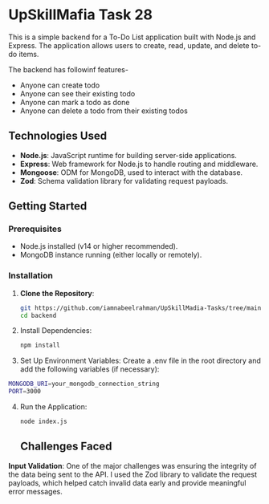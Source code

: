# UpSkillMafia Task 28


This is a simple backend for a To-Do List application built with Node.js and Express. The application allows users to create, read, update, and delete to-do items.

The backend has followinf features-
- Anyone can create todo
- Anyone can see their existing todo
- Anyone can mark a todo as done
- Anyone can delete a todo from their existing todos
  

## Technologies Used

- **Node.js**: JavaScript runtime for building server-side applications.
- **Express**: Web framework for Node.js to handle routing and middleware.
- **Mongoose**: ODM for MongoDB, used to interact with the database.
- **Zod**: Schema validation library for validating request payloads.

## Getting Started

### Prerequisites

- Node.js installed (v14 or higher recommended).
- MongoDB instance running (either locally or remotely).

### Installation

1. **Clone the Repository**:
   ```bash
   git https://github.com/iamnabeelrahman/UpSkillMadia-Tasks/tree/main/Task%2028
   cd backend

2. Install Dependencies:
   ```bash
   npm install

3. Set Up Environment Variables: Create a .env file in the root directory and add the following variables (if necessary):
  ```bash
  MONGODB_URI=your_mongodb_connection_string
  PORT=3000
```

4. Run the Application:
   ``` bash
   node index.js
   ```

   ## Challenges Faced

 **Input Validation**: One of the major challenges was ensuring the integrity of the data being sent to the API. I used the Zod library to validate the request payloads, which helped catch invalid data early and provide meaningful error messages.













